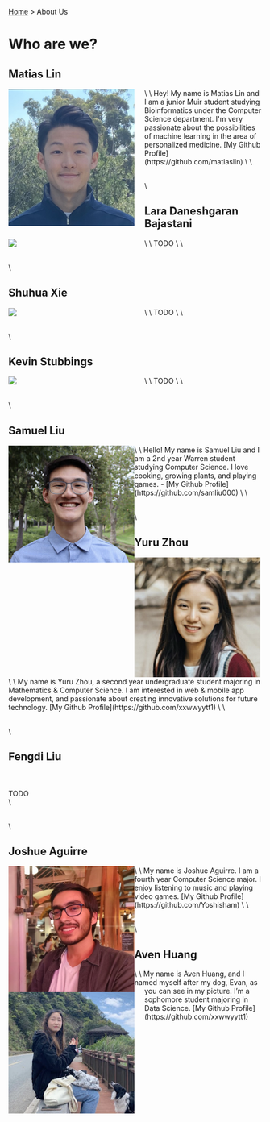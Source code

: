 [Home](https://melinucsd.github.io/cse110-team16-tmpwebsite/) > About Us
# Who are we?
## Matias Lin
<img align="left" src="profiles/MatiasLin.jpg" width=250 style="margin-right: 20px;">
\
\
Hey! My name is Matias Lin and I am a junior Muir student studying Bioinformatics under the Computer Science department. I'm very passionate about the possibilities of machine learning in the area of personalized medicine.  
[My Github Profile](https://github.com/matiaslin)  
\
\

\
\
## Lara Daneshgaran Bajastani
<img align="left" src="profiles/LaraDaneshgaran.jpg" width=250 style="margin-right: 20px;">
\
\
TODO
\
\

\
\
## Shuhua Xie
<img align="left" src="profiles/ShuhuaXie.jpg" width=250 style="margin-right: 20px;">
\
\
TODO
\
\

\
\
## Kevin Stubbings 
<img align="left" src="profiles/KevinStubbings.jpg" width=250 style="margin-right: 20px;">
\
\
TODO
\
\

\
\
## Samuel Liu
<img align="left" src="profiles/SamuelLiu.jpg" width=250>
\
\
Hello! My name is Samuel Liu and I am a 2nd year Warren student studying Computer Science. I love cooking, growing plants, and playing games. 
 - [My Github Profile](https://github.com/samliu000)
\
\

\
\
## Yuru Zhou
<img align="left" src="profiles/YuruZhou.jpg" width=250>
\
\
My name is Yuru Zhou, a second year undergraduate student majoring in Mathematics & Computer Science. I am interested in web & mobile app development, and passionate about creating innovative solutions for future technology.
[My Github Profile](https://github.com/xxwwyytt1)
\
\

\
\
## Fengdi Liu
\
\
TODO
\
\
  
\
\
## Joshue Aguirre
<img align="left" src="profiles/JoshueAguirre.jpg" width=250>
\
\
My name is Joshue Aguirre. I am a fourth year
Computer Science major. I enjoy listening to music and playing video games. 
[My Github Profile](https://github.com/Yoshisham)
\
\

\
\
## Aven Huang
<img align="left" src="profiles/AvenHuang.jpg" width=250 style="margin-right: 20px;">
\
\
My name is Aven Huang, and I named myself after my dog, Evan, as you can see in my picture. I’m a sophomore student majoring in Data Science.  
[My Github Profile](https://github.com/xxwwyytt1)